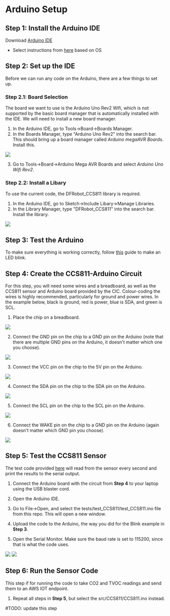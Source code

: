 # Arduino Setup

## Step 1: Install the Arduino IDE
Download [Arduino IDE](https://www.arduino.cc/en/software)
* Select instructions from [here](https://www.arduino.cc/en/Guide) based on OS

## Step 2: Set up the IDE
Before we can run any code on the Arduino, there are a few things to set up.

### Step 2.1: Board Selection
The board we want to use is the Arduino Uno Rev2 Wifi, which is not supported by the basic board manager that is automatically installed with the IDE.  We will need to install a new board manager.
1. In the Arduino IDE, go to Tools->Board->Boards Manager.
2. In the Boards Manager, type "Arduino Uno Rev2" into the search bar.  This should bring up a board manager called *Arduino megaAVR Boards*.  Install this.
<img src="../images/board_manager.png">

3. Go to Tools->Board->Arduino Mega AVR Boards and select *Arduino Uno Wifi Rev2*.

### Step 2.2: Install a Libary
To use the current code, the DFRobot_CCS811 library is required.
1. In the Arduino IDE, go to Sketch->Include Libary->Manage Libraries.
2. In the Library Manager, type "DFRobot_CCS811" into the search bar.  Install the library.
<img src="../images/library_manager.png">

## Step 3: Test the Arduino
To make sure everything is working correctly, follow [this](https://learn.adafruit.com/adafruit-arduino-lesson-1-blink/the-l-led?view=all) guide to make an LED blink.

## Step 4: Create the CCS811-Arduino Circuit
For this step, you will need some wires and a breadboard, as well as the CCS811 sensor and Arduino board provided by the CIC.  Colour-coding the wires is highly recommended, particularly for ground and power wires.  In the example below, black is ground, red is power, blue is SDA, and green is SCL.

1. Place the chip on a breadboard.
<img src="../images/CCS811.jpeg">

2. Connect the GND pin on the chip to a GND pin on the Arduino (note that there are multiple GND pins on the Arduino, it doesn't matter which one you choose).
<img src="../images/GND.jpeg">

3. Connect the VCC pin on the chip to the 5V pin on the Arduino.
<img src="../images/VCC.jpeg">

4. Connect the SDA pin on the chip to the SDA pin on the Arduino.
<img src="../images/SDA.jpeg">

5. Connect the SCL pin on the chip to the SCL pin on the Arduino.
<img src="../images/SCL.jpeg">

6.  Connect the WAKE pin on the chip to a GND pin on the Arduino (again doesn't matter which GND pin you choose).
<img src="../images/WAKE.jpeg">

## Step 5: Test the CCS811 Sensor
The test code provided [here](../tests/test_CCS811/test_CCS811.ino) will read from the sensor every second and print the results to the serial output.

1. Connect the Arduino board with the circuit from **Step 4** to your laptop using the USB blaster cord.

2. Open the Arduino IDE.

3. Go to File->Open, and select the tests/test_CCS811/test_CCS811.ino file from this repo.  This will open a new window.

4. Upload the code to the Arduino, the way you did for the Blink example in **Step 3**.

5. Open the Serial Monitor.  Make sure the baud rate is set to 115200, since that is what the code uses.
<img src="../images/CCS811_test.png">
<img src="../images/baud.png">

## Step 6: Run the Sensor Code
This step if for running the code to take CO2 and TVOC readings and send them to an AWS IOT endpoint.

1. Repeat all steps in **Step 5**, but select the src/CCS811/CCS811.ino instead.

#TODO: update this step